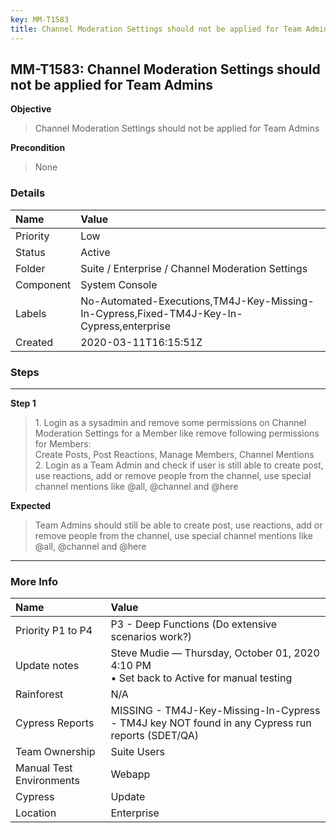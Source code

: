 ```yaml
---
key: MM-T1583
title: Channel Moderation Settings should not be applied for Team Admins
---
```


## MM-T1583: Channel Moderation Settings should not be applied for Team Admins

**Objective**

> <article>Channel Moderation Settings should not be applied for Team Admins</article>

**Precondition**

> <article>None</article>

### Details

| Name      | Value                                                                                    |
| :-------- | :--------------------------------------------------------------------------------------- |
| Priority  | Low                                                                                      |
| Status    | Active                                                                                   |
| Folder    | Suite / Enterprise / Channel Moderation Settings                                         |
| Component | System Console                                                                           |
| Labels    | No-Automated-Executions,TM4J-Key-Missing-In-Cypress,Fixed-TM4J-Key-In-Cypress,enterprise |
| Created   | 2020-03-11T16:15:51Z                                                                     |

### Steps

<hr/>

**Step 1**

> <article>1. Login as a sysadmin and remove some permissions on Channel Moderation Settings for a Member like remove following permissions for Members:<br />Create Posts, Post Reactions, Manage Members, Channel Mentions<br />2. Login as a Team Admin and check if user is still able to create post, use reactions, add or remove people from the channel, use special channel mentions like @all, @channel and @here</article>

**Expected**

> <article>Team Admins should still be able to create post, use reactions, add or remove people from the channel, use special channel mentions like @all, @channel and @here</article>

<hr/>

### More Info

| Name                     | Value                                                                                           |
| :----------------------- | :---------------------------------------------------------------------------------------------- |
| Priority P1 to P4        | P3 - Deep Functions (Do extensive scenarios work?)                                              |
| Update notes             | Steve Mudie — Thursday, October 01, 2020 4:10 PM<br>• Set back to Active for manual testing     |
| Rainforest               | N/A                                                                                             |
| Cypress Reports          | MISSING - TM4J-Key-Missing-In-Cypress - TM4J key NOT found in any Cypress run reports (SDET/QA) |
| Team Ownership           | Suite Users                                                                                     |
| Manual Test Environments | Webapp                                                                                          |
| Cypress                  | Update                                                                                          |
| Location                 | Enterprise                                                                                      |
